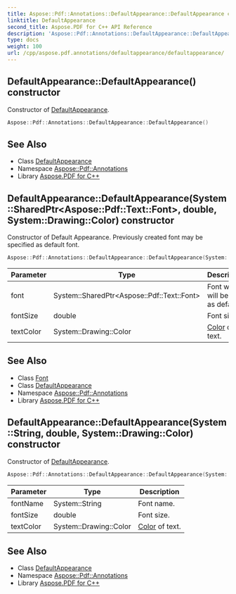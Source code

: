 ```yaml
---
title: Aspose::Pdf::Annotations::DefaultAppearance::DefaultAppearance constructor
linktitle: DefaultAppearance
second_title: Aspose.PDF for C++ API Reference
description: 'Aspose::Pdf::Annotations::DefaultAppearance::DefaultAppearance constructor. Constructor of DefaultAppearance in C++.'
type: docs
weight: 100
url: /cpp/aspose.pdf.annotations/defaultappearance/defaultappearance/
---
```

## DefaultAppearance::DefaultAppearance() constructor


Constructor of [DefaultAppearance](../).

```cpp
Aspose::Pdf::Annotations::DefaultAppearance::DefaultAppearance()
```

## See Also

* Class [DefaultAppearance](../)
* Namespace [Aspose::Pdf::Annotations](../../)
* Library [Aspose.PDF for C++](../../../)
## DefaultAppearance::DefaultAppearance(System::SharedPtr\<Aspose::Pdf::Text::Font\>, double, System::Drawing::Color) constructor


Constructor of Default Appearance. Previously created font may be specified as default font.

```cpp
Aspose::Pdf::Annotations::DefaultAppearance::DefaultAppearance(System::SharedPtr<Aspose::Pdf::Text::Font> font, double fontSize, System::Drawing::Color textColor)
```


| Parameter | Type | Description |
| --- | --- | --- |
| font | System::SharedPtr\<Aspose::Pdf::Text::Font\> | Font which will be used as default. |
| fontSize | double | Font size. |
| textColor | System::Drawing::Color | [Color](../../../aspose.pdf/color/) of text. |

## See Also

* Class [Font](../../../aspose.pdf.text/font/)
* Class [DefaultAppearance](../)
* Namespace [Aspose::Pdf::Annotations](../../)
* Library [Aspose.PDF for C++](../../../)
## DefaultAppearance::DefaultAppearance(System::String, double, System::Drawing::Color) constructor


Constructor of [DefaultAppearance](../).

```cpp
Aspose::Pdf::Annotations::DefaultAppearance::DefaultAppearance(System::String fontName, double fontSize, System::Drawing::Color textColor)
```


| Parameter | Type | Description |
| --- | --- | --- |
| fontName | System::String | Font name. |
| fontSize | double | Font size. |
| textColor | System::Drawing::Color | [Color](../../../aspose.pdf/color/) of text. |

## See Also

* Class [DefaultAppearance](../)
* Namespace [Aspose::Pdf::Annotations](../../)
* Library [Aspose.PDF for C++](../../../)
